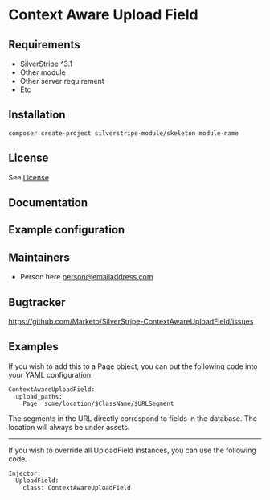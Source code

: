 # Context Aware Upload Field

## Requirements
 * SilverStripe ^3.1
 * Other module
 * Other server requirement
 * Etc

## Installation

```
composer create-project silverstripe-module/skeleton module-name
```

## License
See [License](license.md)

## Documentation


## Example configuration 

## Maintainers

 * Person here <person@emailaddress.com>
 
## Bugtracker

https://github.com/Marketo/SilverStripe-ContextAwareUploadField/issues
 
## Examples

If you wish to add this to a Page object, you can put the following code into your YAML configuration.

```
ContextAwareUploadField:
  upload_paths:
    Page: some/location/$ClassName/$URLSegment
```

The segments in the URL directly correspond to fields in the database. The location will always be under assets.

------

If you wish to override all UploadField instances, you can use the following code.

```
Injector:
  UploadField:
    class: ContextAwareUploadField
```